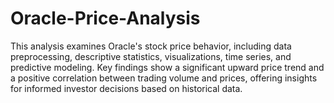 # Oracle-Price-Analysis
This analysis examines Oracle's stock price behavior, including data preprocessing, descriptive statistics, visualizations, time series, and predictive modeling. Key findings show a significant upward price trend and a positive correlation between trading volume and prices, offering insights for informed investor decisions based on historical data.
